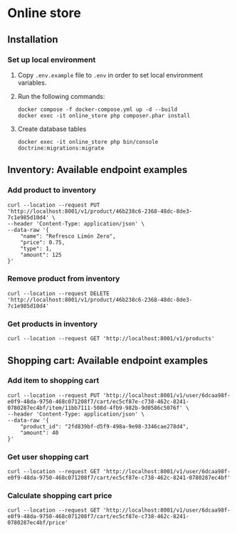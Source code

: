 # Online store

## Installation

### Set up local environment

1. Copy `.env.example` file to `.env` in order to set local environment variables.


2. Run the following commands:
    ```
    docker compose -f docker-compose.yml up -d --build
    docker exec -it online_store php composer.phar install
    ```


3. Create database tables
    ```
    docker exec -it online_store php bin/console doctrine:migrations:migrate
    ```


## Inventory: Available endpoint examples

### Add product to inventory
```
curl --location --request PUT 'http://localhost:8001/v1/product/46b238c6-2368-48dc-8de3-7c1e985d10d4' \
--header 'Content-Type: application/json' \
--data-raw '{
    "name": "Refresco Limón Zero",
    "price": 0.75,
    "type": 1,
    "amount": 125
}'
```

### Remove product from inventory
```
curl --location --request DELETE 'http://localhost:8001/v1/product/46b238c6-2368-48dc-8de3-7c1e985d10d4'
```

### Get products in inventory
```
curl --location --request GET 'http://localhost:8001/v1/products'
```

## Shopping cart: Available endpoint examples

### Add item to shopping cart
```
curl --location --request PUT 'http://localhost:8001/v1/user/6dcaa98f-e0f9-48da-9750-468c071208f7/cart/ec5cf87e-c738-462c-8241-0780287ec4bf/item/11bb7111-508d-4fb9-982b-9d0586c5076f' \
--header 'Content-Type: application/json' \
--data-raw '{
    "product_id": "2fd839bf-d5f9-498a-9e98-3346cae278d4",
    "amount": 40
}'
```

### Get user shopping cart
```
curl --location --request GET 'http://localhost:8001/v1/user/6dcaa98f-e0f9-48da-9750-468c071208f7/cart/ec5cf87e-c738-462c-8241-0780287ec4bf'
```

### Calculate shopping cart price
```
curl --location --request GET 'http://localhost:8001/v1/user/6dcaa98f-e0f9-48da-9750-468c071208f7/cart/ec5cf87e-c738-462c-8241-0780287ec4bf/price'
```